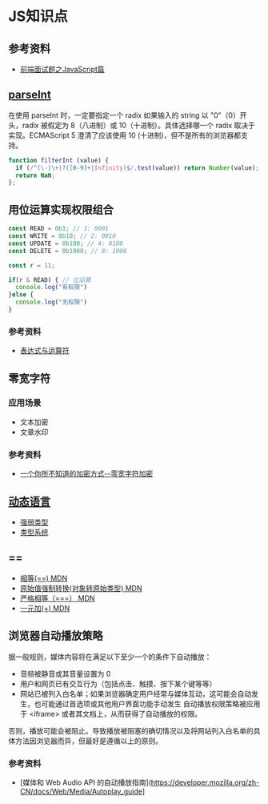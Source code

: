 # JS知识点


## 参考资料
- [前端面试题之JavaScript篇](https://www.yuque.com/cuggz/interview/vgbphi)

## [parseInt](https://developer.mozilla.org/zh-CN/docs/Web/JavaScript/Reference/Global_Objects/parseInt)
在使用 parseInt 时，一定要指定一个 radix
如果输入的 string 以 "0"（0）开头，radix 被假定为 8（八进制）或 10（十进制）。具体选择哪一个 radix 取决于实现。ECMAScript 5 澄清了应该使用 10 (十进制)，但不是所有的浏览器都支持。
~~~js
function filterInt (value) {
  if (/^(\-|\+)?([0-9]+|Infinity)$/.test(value)) return Number(value);
  return NaN;
};
~~~

## 用位运算实现权限组合
~~~js
const READ = 0b1; // 1: 0001
const WRITE = 0b10; // 2: 0010
const UPDATE = 0b100; // 4: 0100
const DELETE = 0b1000; // 8: 1000

const r = 11;

if(r & READ) { // 位运算
  console.log("有权限")
}else {
  console.log("无权限")
}
~~~

### 参考资料
- [表达式与运算符](https://developer.mozilla.org/zh-CN/docs/Web/JavaScript/Guide/Expressions_and_operators)

## 零宽字符

### 应用场景
- 文本加密
- 文章水印

### 参考资料
- [一个你所不知道的加密方式--零宽字符加密](https://zhuanlan.zhihu.com/p/87919817)

## [动态语言](https://zh.wikipedia.org/wiki/%E5%8A%A8%E6%80%81%E8%AF%AD%E8%A8%80)
- [强弱类型](https://zh.wikipedia.org/wiki/%E5%BC%B7%E5%BC%B1%E5%9E%8B%E5%88%A5)
- [类型系统](https://zh.wikipedia.org/wiki/%E9%A1%9E%E5%9E%8B%E7%B3%BB%E7%B5%B1#%E9%9D%9C%E6%85%8B%E5%92%8C%E5%8B%95%E6%85%8B%E6%AA%A2%E6%9F%A5)

## ==
- [相等(==) MDN](https://developer.mozilla.org/zh-CN/docs/Web/JavaScript/Reference/Operators/Equality)
- [原始值强制转换(对象转原始类型) MDN](https://developer.mozilla.org/zh-CN/docs/Web/JavaScript/Data_structures)
- [严格相等（===） MDN](https://developer.mozilla.org/zh-CN/docs/Web/JavaScript/Reference/Operators/Strict_equality)
- [一元加(+) MDN](https://developer.mozilla.org/zh-CN/docs/Web/JavaScript/Reference/Operators/Unary_plus)

## 浏览器自动播放策略

据一般规则，媒体内容将在满足以下至少一个的条件下自动播放：

- 音频被静音或其音量设置为 0
- 用户和网页已有交互行为（包括点击、触摸、按下某个键等等）
- 网站已被列入白名单；如果浏览器确定用户经常与媒体互动，这可能会自动发生，也可能通过首选项或其他用户界面功能手动发生
自动播放权限策略被应用于 &lt;iframe&gt; 或者其文档上，从而获得了自动播放的权限。


否则，播放可能会被阻止。导致播放被阻塞的确切情况以及将网站列入白名单的具体方法因浏览器而异，但最好是遵循以上的原则。

### 参考资料
- [媒体和 Web Audio API 的自动播放指南](https://developer.mozilla.org/zh-CN/docs/Web/Media/Autoplay_guide]

